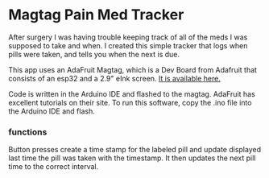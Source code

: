 # Magtag Pain Med Tracker

After surgery I was having trouble keeping track of all of the meds I was supposed to take and when. I created this simple tracker that logs when pills were taken, and tells you when the next is due.

This app uses an AdaFruit Magtag, which is a Dev Board from Adafruit that consists of an esp32 and a 2.9" eInk screen. [It is available here.](https://www.adafruit.com/product/4800?gclid=CjwKCAjwhNWZBhB_EiwAPzlhNmbDg88xdk-QrwEHe_bG_2lAGDNgIxULrtgKL42mWiJ9sTUOjfVREBoCVLUQAvD_BwE) 

Code is written in the Arduino IDE and flashed to the magtag. AdaFruit has excellent tutorials on their site. To run this software, copy the .ino file into the Arduino IDE and flash.

### functions

Button presses create a time stamp for the labeled pill and update displayed last time the pill was taken with the timestamp. It then updates the next pill time to the correct interval.